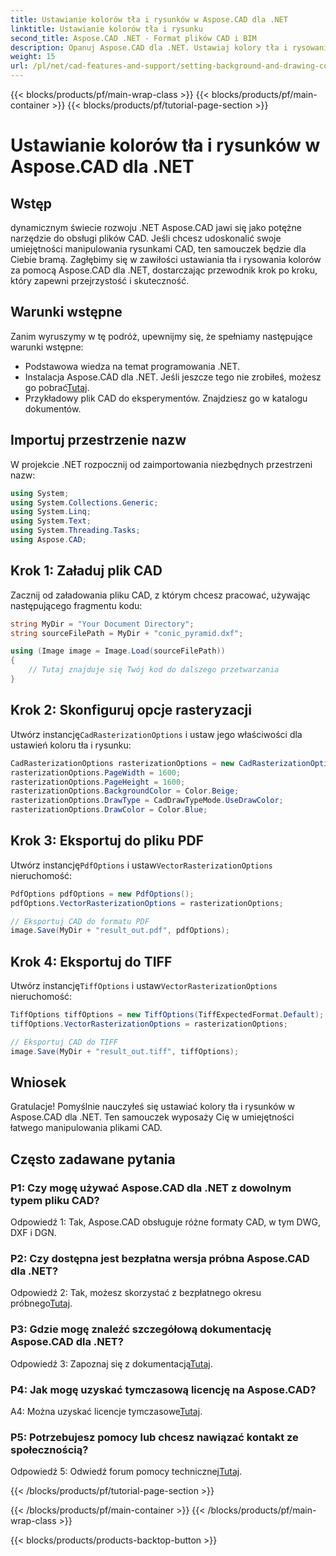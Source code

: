 ```yaml
---
title: Ustawianie kolorów tła i rysunków w Aspose.CAD dla .NET
linktitle: Ustawianie kolorów tła i rysunku
second_title: Aspose.CAD .NET - Format plików CAD i BIM
description: Opanuj Aspose.CAD dla .NET. Ustawiaj kolory tła i rysowania bez wysiłku. Postępuj zgodnie z naszym przewodnikiem krok po kroku.
weight: 15
url: /pl/net/cad-features-and-support/setting-background-and-drawing-colors/
---
```


{{< blocks/products/pf/main-wrap-class >}}
{{< blocks/products/pf/main-container >}}
{{< blocks/products/pf/tutorial-page-section >}}

# Ustawianie kolorów tła i rysunków w Aspose.CAD dla .NET

## Wstęp

dynamicznym świecie rozwoju .NET Aspose.CAD jawi się jako potężne narzędzie do obsługi plików CAD. Jeśli chcesz udoskonalić swoje umiejętności manipulowania rysunkami CAD, ten samouczek będzie dla Ciebie bramą. Zagłębimy się w zawiłości ustawiania tła i rysowania kolorów za pomocą Aspose.CAD dla .NET, dostarczając przewodnik krok po kroku, który zapewni przejrzystość i skuteczność.

## Warunki wstępne

Zanim wyruszymy w tę podróż, upewnijmy się, że spełniamy następujące warunki wstępne:

- Podstawowa wiedza na temat programowania .NET.
-  Instalacja Aspose.CAD dla .NET. Jeśli jeszcze tego nie zrobiłeś, możesz go pobrać[Tutaj](https://releases.aspose.com/cad/net/).
- Przykładowy plik CAD do eksperymentów. Znajdziesz go w katalogu dokumentów.

## Importuj przestrzenie nazw

W projekcie .NET rozpocznij od zaimportowania niezbędnych przestrzeni nazw:

```csharp
using System;
using System.Collections.Generic;
using System.Linq;
using System.Text;
using System.Threading.Tasks;
using Aspose.CAD;
```

## Krok 1: Załaduj plik CAD

Zacznij od załadowania pliku CAD, z którym chcesz pracować, używając następującego fragmentu kodu:

```csharp
string MyDir = "Your Document Directory";
string sourceFilePath = MyDir + "conic_pyramid.dxf";

using (Image image = Image.Load(sourceFilePath))
{
    // Tutaj znajduje się Twój kod do dalszego przetwarzania
}
```

## Krok 2: Skonfiguruj opcje rasteryzacji

 Utwórz instancję`CadRasterizationOptions` i ustaw jego właściwości dla ustawień koloru tła i rysunku:

```csharp
CadRasterizationOptions rasterizationOptions = new CadRasterizationOptions();
rasterizationOptions.PageWidth = 1600;
rasterizationOptions.PageHeight = 1600;
rasterizationOptions.BackgroundColor = Color.Beige;
rasterizationOptions.DrawType = CadDrawTypeMode.UseDrawColor;
rasterizationOptions.DrawColor = Color.Blue;
```

## Krok 3: Eksportuj do pliku PDF

 Utwórz instancję`PdfOptions` i ustaw`VectorRasterizationOptions` nieruchomość:

```csharp
PdfOptions pdfOptions = new PdfOptions();
pdfOptions.VectorRasterizationOptions = rasterizationOptions;

// Eksportuj CAD do formatu PDF
image.Save(MyDir + "result_out.pdf", pdfOptions);
```

## Krok 4: Eksportuj do TIFF

 Utwórz instancję`TiffOptions` i ustaw`VectorRasterizationOptions` nieruchomość:

```csharp
TiffOptions tiffOptions = new TiffOptions(TiffExpectedFormat.Default);
tiffOptions.VectorRasterizationOptions = rasterizationOptions;

// Eksportuj CAD do TIFF
image.Save(MyDir + "result_out.tiff", tiffOptions);
```

## Wniosek

Gratulacje! Pomyślnie nauczyłeś się ustawiać kolory tła i rysunków w Aspose.CAD dla .NET. Ten samouczek wyposaży Cię w umiejętności łatwego manipulowania plikami CAD.

## Często zadawane pytania

### P1: Czy mogę używać Aspose.CAD dla .NET z dowolnym typem pliku CAD?

Odpowiedź 1: Tak, Aspose.CAD obsługuje różne formaty CAD, w tym DWG, DXF i DGN.

### P2: Czy dostępna jest bezpłatna wersja próbna Aspose.CAD dla .NET?

 Odpowiedź 2: Tak, możesz skorzystać z bezpłatnego okresu próbnego[Tutaj](https://releases.aspose.com/).

### P3: Gdzie mogę znaleźć szczegółową dokumentację Aspose.CAD dla .NET?

 Odpowiedź 3: Zapoznaj się z dokumentacją[Tutaj](https://reference.aspose.com/cad/net/).

### P4: Jak mogę uzyskać tymczasową licencję na Aspose.CAD?

 A4: Można uzyskać licencje tymczasowe[Tutaj](https://purchase.aspose.com/temporary-license/).

### P5: Potrzebujesz pomocy lub chcesz nawiązać kontakt ze społecznością?

 Odpowiedź 5: Odwiedź forum pomocy technicznej[Tutaj](https://forum.aspose.com/c/cad/19).

{{< /blocks/products/pf/tutorial-page-section >}}

{{< /blocks/products/pf/main-container >}}
{{< /blocks/products/pf/main-wrap-class >}}

{{< blocks/products/products-backtop-button >}}

